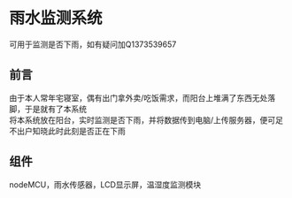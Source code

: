 # 雨水监测系统
可用于监测是否下雨，如有疑问加Q1373539657

## 前言
由于本人常年宅寝室，偶有出门拿外卖/吃饭需求，而阳台上堆满了东西无处落脚，于是就有了本系统  
将本系统放在阳台，实时监测是否下雨，并将数据传到电脑/上传服务器，便可足不出户知晓此时此刻是否正在下雨

## 组件
nodeMCU，雨水传感器，LCD显示屏，温湿度监测模块
